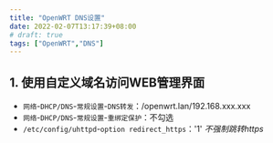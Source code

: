 ```yaml
---
title: "OpenWRT DNS设置"
date: 2022-02-07T13:17:39+08:00
# draft: true
tags: ["OpenWRT","DNS"]
---
```


## 1. 使用自定义域名访问WEB管理界面

- `网络`-`DHCP/DNS`-`常规设置`-`DNS转发`：/openwrt.lan/192.168.xxx.xxx
- `网络`-`DHCP/DNS`-`常规设置`-`重绑定保护`：不勾选
- `/etc/config/uhttpd`-`option redirect_https`：'1' *不强制跳转https*